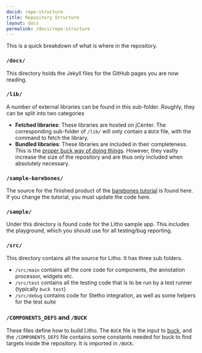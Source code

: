 ```yaml
---
docid: repo-structure
title: Repository Structure
layout: docs
permalink: /docs/repo-structure
---
```


This is a quick breakdown of what is where in the repository.

### `/docs/`

This directory holds the Jekyll files for the GitHub pages you are now reading.

### `/lib/`

A number of external libraries can be found in this sub-folder.  Roughly, they can be split into two categories

 * **Fetched libraries**:  These libraries are hosted on jCenter.  The corresponding sub-folder of `/lib/` will only contain a `BUCK` file, with the command to fetch the library.
 * **Bundled libraries**:  These libraries are included in their completeness.  This is the [proper buck way of doing things](https://buckbuild.com/command/fetch).  However, they vastly increase the size of the repository and are thus only included when absolutely necessary.

### `/sample-barebones/`

The source for the finished product of the [barebones tutorial](/tutorial/) is found here.  If you change the tutorial, you must update the code here.

### `/sample/`

Under this directory is found code for the Litho sample app.  This includes the playground, which you should use for all testing/bug reporting.

### `/src/`

This directory contains all the source for Litho.  It has three sub folders.

 * `/src/main` contains all the core code for components, the annotation processor, widgets etc.
 * `/src/test` contains all the testing code that is to be run by a test runner (typically `buck test`)
 * `/src/debug` contains code for Stetho integration, as well as some helpers for the test suite

### `/COMPONENTS_DEFS` and `/BUCK`

These files define how to build Litho.  The `BUCK` file is the input to [buck](https://buckbuild.com), and the `/COMPONENTS_DEFS` file contains some constants needed for buck to find targets inside the repository.  It is imported in `/BUCK`.


